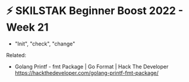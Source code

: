 # ⚡ SKILSTAK Beginner Boost 2022 - Week 21

* "Init", "check", "change"

Related:

* Golang Printf - fmt Package \| Go Format \| Hack The Developer  
  https://hackthedeveloper.com/golang-printf-fmt-package/
